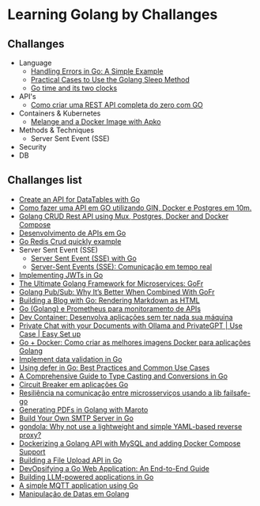 # Learning Golang by Challanges

## Challanges

- Language
  - [Handling Errors in Go: A Simple Example](./challenges/language/handlingErrors/README.md)
  - [Practical Cases to Use the Golang Sleep Method](./challenges/language/sleepMethod/README.md)
  - [Go time and its two clocks](./challenges/language/timeLapse/README.md)
- API's
  - [Como criar uma REST API completa do zero com GO](./comoCriarRestApi/README.md)
- Containers & Kubernetes
  - [Melange and a Docker Image with Apko](https://dev.to/patrickdomnick/building-a-go-package-with-melange-and-a-docker-image-with-apko-141c)
- Methods & Techniques
  - Server Sent Event (SSE)
- Security
- DB

## Challanges list

- [Create an API for DataTables with Go](https://dev.to/stackpuz/create-an-api-for-datatables-with-go-23ng)
- [Como fazer uma API em GO utilizando GIN, Docker e Postgres em 10m.](https://medium.com/@mariarobertap/como-fazer-uma-api-em-go-utilizando-gin-docker-e-postgres-e56a22d97e20)
- [Golang CRUD Rest API using Mux, Postgres, Docker and Docker Compose](https://dev.to/francescoxx/build-a-crud-rest-api-in-go-using-mux-postgres-docker-and-docker-compose-2a75)
- [Desenvolvimento de APIs em Go](https://johnfercher.medium.com/desenvolvimento-de-apis-em-go-64f945b11d2b)
- [Go Redis Crud quickly example](https://dev.to/luigiescalante/go-redis-crud-quickly-example-2agj)
- Server Sent Event (SSE)
  - [Server Sent Event (SSE) with Go](https://medium.com/@rian.eka.cahya/server-sent-event-sse-with-go-10592d9c2aa1)
  - [Server-Sent Events (SSE): Comunicação em tempo real](https://www.youtube.com/watch?v=5TN9cyGev1M)
- [Implementing JWTs in Go](https://dev.to/kalashin1/implementing-jwts-in-go-3128)
- [The Ultimate Golang Framework for Microservices: GoFr](https://dev.to/umang01hash/the-ultimate-golang-framework-for-microservices-gofr-56bj)
- [Golang Pub/Sub: Why It’s Better When Combined With GoFr](https://thenewstack.io/golang-pub-sub-why-its-better-when-combined-with-gofr/)
- [Building a Blog with Go: Rendering Markdown as HTML](https://www.youtube.com/watch?v=PWUEXNSrLx4)
- [Go (Golang) e Prometheus para monitoramento de APIs](https://www.youtube.com/watch?v=JoUkORTdPIM)
- [Dev Container: Desenvolva aplicações sem ter nada sua máquina](https://www.youtube.com/watch?v=kPA9PR7GCrY)
- [Private Chat with your Documents with Ollama and PrivateGPT | Use Case | Easy Set up](https://www.youtube.com/watch?v=lhQ8ixnYO2Y)
- [Go + Docker: Como criar as melhores imagens Docker para aplicações Golang](https://dev.to/rflpazini/go-docker-como-criar-as-melhores-imagens-docker-para-aplicacoes-golang-ikj)
- [Implement data validation in Go](https://dev.to/stackpuz/implement-data-validation-in-go-44ii)
- [Using defer in Go: Best Practices and Common Use Cases](https://dev.to/zakariachahboun/common-use-cases-for-defer-in-go-1071)
- [A Comprehensive Guide to Type Casting and Conversions in Go](https://dev.to/zakariachahboun/a-comprehensive-guide-to-type-casting-and-conversions-in-go-26di)
- [Circuit Breaker em aplicações Go](https://dev.to/mfbmina/circuit-breaker-em-aplicacoes-go-445p)
- [Resiliência na comunicação entre microsserviços usando a lib failsafe-go](https://eltonminetto.dev/post/2024-08-24-resilience-in-communication-between-microservices-using-the-failsafe-go-lib/)
- [Generating PDFs in Golang with Maroto](https://dev.to/logrocket/go-long-by-generating-pdfs-in-golang-with-maroto-1g25)
- [Build Your Own SMTP Server in Go](https://dev.to/alexbczpro/build-your-own-smtp-server-in-go-5b90)
- [gondola: Why not use a lightweight and simple YAML-based reverse proxy?](https://dev.to/bmf_san/gondola-why-not-use-a-lightweight-and-simple-yaml-based-reverse-proxy-3454)
- [Dockerizing a Golang API with MySQL and adding Docker Compose Support](https://dev.to/pradumnasaraf/dockerizing-a-golang-api-with-mysql-and-adding-docker-compose-support-9b1)
- [Building a File Upload API in Go](https://dev.to/stackpuz/building-a-file-upload-api-in-go-258i)
- [DevOpsifying a Go Web Application: An End-to-End Guide](https://dev.to/iamamash/devopsifying-a-go-web-application-an-end-to-end-guide-17bm)
- [Building LLM-powered applications in Go](https://go.dev/blog/llmpowered)
- [A simple MQTT application using Go](https://dev.to/johnscode/a-simple-mqtt-application-using-go-1ca5)
- [Manipulação de Datas em Golang](https://dev.to/ortizdavid/manipulacao-de-datas-em-golang-3j5i)

